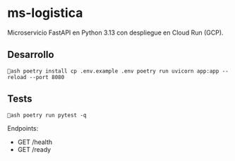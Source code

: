 ﻿# ms-logistica

Microservicio FastAPI en Python 3.13 con despliegue en Cloud Run (GCP).

## Desarrollo
`ash
poetry install
cp .env.example .env
poetry run uvicorn app:app --reload --port 8080
`

## Tests
`ash
poetry run pytest -q
`

Endpoints:
- GET /health
- GET /ready
